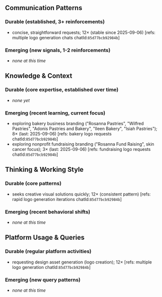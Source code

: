 ## Communication Patterns
### Durable (established, 3+ reinforcements)
- concise, straightforward requests; 12× (stable since 2025-09-06) [refs: multiple logo generation chats chatId:`85d77bcb92984b`]

### Emerging (new signals, 1-2 reinforcements)
- _none at this time_

## Knowledge & Context
### Durable (core expertise, established over time)
- _none yet_

### Emerging (recent learning, current focus)
- exploring bakery business branding ("Rosanna Pastries", "Wilfred Pastries", "Adonis Pastries and Bakery", "Ileen Bakery", "Isiah Pastries"); 8× (last: 2025-09-06) [refs: bakery logo requests chatId:`85d77bcb92984b`]
- exploring nonprofit fundraising branding ("Rosanna Fund Raising", skin cancer focus); 3× (last: 2025-09-06) [refs: fundraising logo requests chatId:`85d77bcb92984b`]

## Thinking & Working Style
### Durable (core patterns)
- seeks creative visual solutions quickly; 12× (consistent pattern) [refs: rapid logo generation iterations chatId:`85d77bcb92984b`]

### Emerging (recent behavioral shifts)
- _none at this time_

## Platform Usage & Queries
### Durable (regular platform activities)
- requesting design asset generation (logo creation); 12× [refs: multiple logo generation chatId:`85d77bcb92984b`]

### Emerging (new query patterns)
- _none at this time_